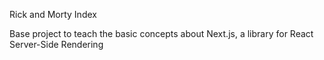 Rick and Morty Index

Base project to teach the basic concepts about Next.js, a library for React Server-Side Rendering